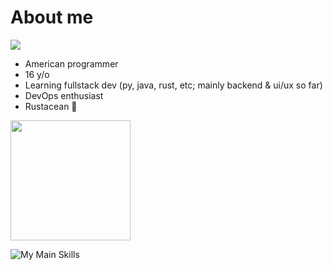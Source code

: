 # About me

[![](https://komarev.com/ghpvc/?username=HyperCodec&style=for-the-badge)](https://github.com/HyperCodec/)

- American programmer
- 16 y/o
- Learning fullstack dev (py, java, rust, etc; mainly backend & ui/ux so far)
- DevOps enthusiast
- Rustacean 🦀

<p><img src="https://github-readme-stats.vercel.app/api/top-langs?username=HyperCodec&theme=transparent&hide_border=true&layout=compact&langs_count=10&hide=css" height="192px"></p>

![My Main Skills](https://skillicons.dev/icons?i=discord,bots,docker,flask,github,githubactions,go,gradle,idea,java,md,maven,mongodb,postman,py,pytorch,regex,replit,rocket,rust,stackoverflow,tauri,vscode,wasm,zig)
